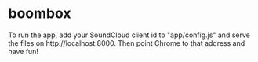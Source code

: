 boombox
=======
To run the app, add your SoundCloud client id to "app/config.js" and serve the files on http://localhost:8000. Then point Chrome to that address and have fun!

